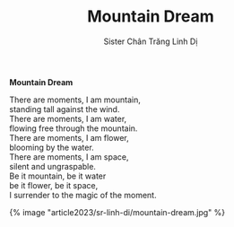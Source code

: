 ﻿---
title: Mountain Dream
author: Sister Chân Trăng Linh Dị
---

<div class="verse"><p><b>Mountain Dream</b></p>

<p>There are moments, I am mountain,<br/>
standing tall against the wind.<br/>
There are moments, I am water,<br/>
flowing free through the mountain.<br/>
There are moments, I am flower,<br/>
blooming by the water.<br/>
There are moments, I am space,<br/>
silent and ungraspable.<br/>
Be it mountain, be it water<br/>
be it flower, be it space,<br/>
I surrender to the magic of the moment.</p>

{% image "article2023/sr-linh-di/mountain-dream.jpg" %}
